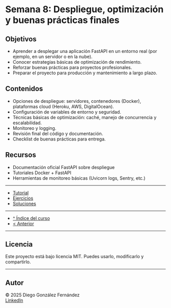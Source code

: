 # Semana 8: Despliegue, optimización y buenas prácticas finales

## Objetivos

- Aprender a desplegar una aplicación FastAPI en un entorno real (por ejemplo, en un servidor o en la nube).
- Conocer estrategias básicas de optimización de rendimiento.
- Reforzar buenas prácticas para proyectos profesionales.
- Preparar el proyecto para producción y mantenimiento a largo plazo.

## Contenidos

- Opciones de despliegue: servidores, contenedores (Docker), plataformas cloud (Heroku, AWS, DigitalOcean).
- Configuración de variables de entorno y seguridad.
- Técnicas básicas de optimización: caché, manejo de concurrencia y escalabilidad.
- Monitoreo y logging.
- Revisión final del código y documentación.
- Checklist de buenas prácticas para entrega.

## Recursos

- Documentación oficial FastAPI sobre despliegue  
- Tutoriales Docker + FastAPI  
- Herramientas de monitoreo básicas (Uvicorn logs, Sentry, etc.)

---

- [Tutorial](./tutorial.md)
- [Ejercicios](./ejercicios.md)
- [Soluciones](./soluciones.md)

---

- [^ Índice del curso](../readme.md)
- [< Anterior](../semana07/readme.md)

---

## Licencia

Este proyecto está bajo licencia MIT. Puedes usarlo, modificarlo y compartirlo.

---

## Autor

© 2025 Diego González Fernández  
[LinkedIn](https://www.linkedin.com/in/diego-gonzalez-fernandez)

